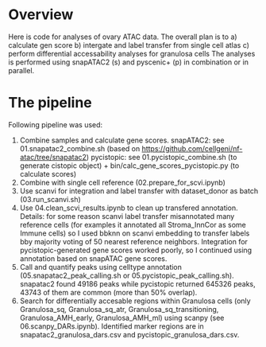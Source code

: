 # Overview
Here is code for analyses of ovary ATAC data. The overall plan is to 
a) calculate gen score
b) intergate and label transfer from single cell atlas
c) perform differential accessability analyses for granulosa cells
The analyses is performed using snapATAC2 (s) and pyscenic+ (p) in combination or in parallel. 

# The pipeline
Following pipeline was used:
1. Combine samples and calculate gene scores.
    snapATAC2: see 01.snapatac2_combine.sh (based on https://github.com/cellgeni/nf-atac/tree/snapatac2)
    pycistopic: see 01.pycistopic_combine.sh (to generate cistopic object) + bin/calc_gene_scores_pycistopic.py (to calculate scores)
2. Combine with single cell reference (02.prepare_for_scvi.ipynb)
3. Use scanvi for integration and label transfer with dataset_donor as batch (03.run_scanvi.sh)
4. Use 04.clean_scvi_results.ipynb to clean up transfered annotation. Details: for some reason scanvi label transfer misannotated many reference cells (for examples it annotated all Stroma_InnCor as some Immune cells) so I used bbknn on scanvi embedding to transfer labels bby majority voting of 50 nearest reference neighbors. Integration for pycistopic-generated gene scores worked poorly, so I continued using annotation based on snapATAC gene scores.
5. Call and quantify peaks using celltype annotation (05.snapatac2_peak_calling.sh or 05.pycistopic_peak_calling.sh). snapatac2 found 49186 peaks while pycistopic returned 645326 peaks, 43743 of them are common (more than 50% overlap). 
6. Search for differentially accesable regions within Granulosa cells (only Granulosa_sq, Granulosa_sq_atr, Granulosa_sq_transitioning, Granulosa_AMH_early, Granulosa_AMH_ml) using scanpy (see 06.scanpy_DARs.ipynb). Identified marker regions are in snapatac2_granulosa_dars.csv and pycistopic_granulosa_dars.csv.
